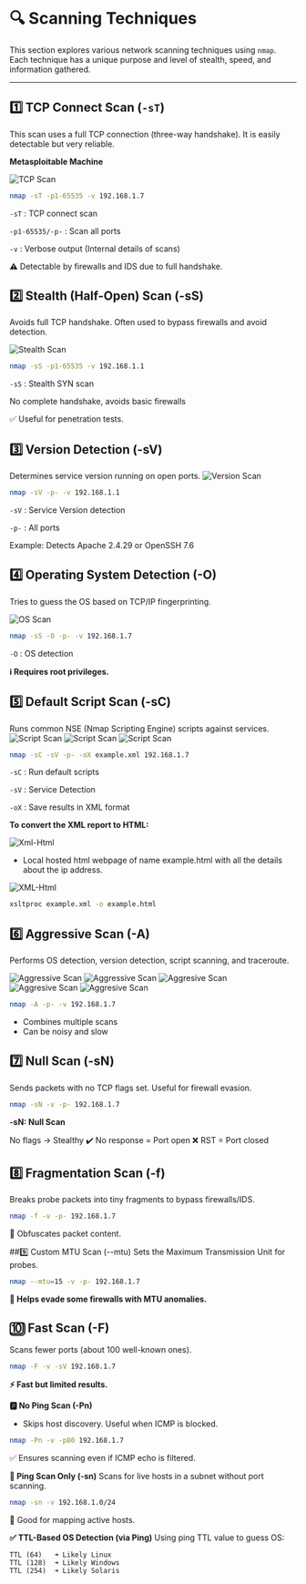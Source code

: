 # 🔍 Scanning Techniques

This section explores various network scanning techniques using `nmap`. Each technique has a unique purpose and level of stealth, speed, and information gathered.

---

## 1️⃣ TCP Connect Scan (`-sT`)

This scan uses a full TCP connection (three-way handshake). It is easily detectable but very reliable.

**Metasploitable Machine**

![TCP Scan](/docs/image/TCP_Scan.png)

```bash
nmap -sT -p1-65535 -v 192.168.1.7
```
`-sT` : TCP connect scan

`-p1-65535/-p-` : Scan all ports

`-v` : Verbose output (Internal details of scans)


⚠️ Detectable by firewalls and IDS due to full handshake.

## 2️⃣ Stealth (Half-Open) Scan (-sS)
Avoids full TCP handshake. Often used to bypass firewalls and avoid detection.

![Stealth Scan](/docs/image/Stealth_Scan.png)

```bash
nmap -sS -p1-65535 -v 192.168.1.1
```
`-sS` : Stealth SYN scan

No complete handshake, avoids basic firewalls

✅ Useful for penetration tests.

## 3️⃣ Version Detection (-sV)
Determines service version running on open ports.
![Version Scan](/docs/image/Version_Scan.png)

```bash
nmap -sV -p- -v 192.168.1.1
```
`-sV` : Service Version detection

`-p-` : All ports

Example: Detects Apache 2.4.29 or OpenSSH 7.6

## 4️⃣ Operating System Detection (-O)
Tries to guess the OS based on TCP/IP fingerprinting.

![OS Scan](/docs/image/OS_Scan.png)

```bash
nmap -sS -O -p- -v 192.168.1.7
```
`-O` : OS detection

**ℹ️ Requires root privileges.**

## 5️⃣ Default Script Scan (-sC)
Runs common NSE (Nmap Scripting Engine) scripts against services.
![Script Scan](/docs/image/Script_Scan.png)
![Script Scan](/docs/image/Script_Scan_1.png)
![Script Scan](/docs/image/Script_Scan_2.png)
```bash
nmap -sC -sV -p- -oX example.xml 192.168.1.7
```
`-sC` : Run default scripts

`-sV` : Service Detection

`-oX` : Save results in XML format

**To convert the XML report to HTML:**

![Xml-Html](/docs/image/XML_to_HTML)

- Local hosted html webpage of name example.html with all the details about the ip address.

![XML-Html](/docs/image/Nmap_HTML)
```bash
xsltproc example.xml -o example.html
```

## 6️⃣ Aggressive Scan (-A)
Performs OS detection, version detection, script scanning, and traceroute.

![Aggressive Scan](/docs/image/Aggresive_scan.png)
![Aggressive Scan](/docs/image/Aggresive_scan_1.png)
![Aggresive Scan](/docs/image/Aggresive_scan_2.png)
![Aggresive Scan](/docs/image/Aggresive_scan_3.png)
![Aggresive Scan](/docs/image/Aggresive_scan_4.png)
```bash
nmap -A -p- -v 192.168.1.7
```
- Combines multiple scans
- Can be noisy and slow

## 7️⃣ Null Scan (-sN)
Sends packets with no TCP flags set. Useful for firewall evasion.

```bash
nmap -sN -v -p- 192.168.1.7
```
**-sN: Null Scan**

No flags → Stealthy
✔️ No response = Port open
❌ RST = Port closed

## 8️⃣ Fragmentation Scan (-f)
Breaks probe packets into tiny fragments to bypass firewalls/IDS.

```bash
nmap -f -v -p- 192.168.1.7
```
🧩 Obfuscates packet content.

##9️⃣ Custom MTU Scan (--mtu)
Sets the Maximum Transmission Unit for probes.

```bash
nmap --mtu=15 -v -p- 192.168.1.7
```
**🔬 Helps evade some firewalls with MTU anomalies.**

## 🔟 Fast Scan (-F)
Scans fewer ports (about 100 well-known ones).

```bash
nmap -F -v -sV 192.168.1.7
```
**⚡ Fast but limited results.**

**🅿️ No Ping Scan (-Pn)**
- Skips host discovery. Useful when ICMP is blocked.

```bash
nmap -Pn -v -p80 192.168.1.7
```
✅ Ensures scanning even if ICMP echo is filtered.

**🔁 Ping Scan Only (-sn)**
Scans for live hosts in a subnet without port scanning.

```bash
nmap -sn -v 192.168.1.0/24
```
🧭 Good for mapping active hosts.

**✅ TTL-Based OS Detection (via Ping)**
Using ping TTL value to guess OS:
```
TTL (64)   ➜ Likely Linux  
TTL (128)  ➜ Likely Windows  
TTL (254)  ➜ Likely Solaris
```
